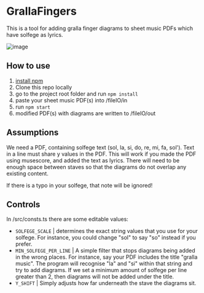 # GrallaFingers

This is a tool for adding gralla finger diagrams to sheet music PDFs which have solfege as lyrics.

![image](https://github.com/breadloaf64/GrallaFingers/assets/60357301/71200d70-a759-4f89-8a93-0d28c4c266af)

## How to use

1. [install npm](https://docs.npmjs.com/downloading-and-installing-node-js-and-npm)
1. Clone this repo locally
1. go to the project root folder and run `npm install`
1. paste your sheet music PDF(s) into /fileIO/in
1. run `npm start`
1. modified PDF(s) with diagrams are written to /fileIO/out

## Assumptions

We need a PDF, containing solfege text (sol, la, si, do, re, mi, fa, sol'). Text in a line must share y values in the PDF. This will work if you made the PDF using musescore, and added the text as lyrics. There will need to be enough space between staves so that the diagrams do not overlap any existing content.

If there is a typo in your solfege, that note will be ignored!

## Controls

In /src/consts.ts there are some editable values:

- `SOLFEGE_SCALE` | determines the exact string values that you use for your solfege. For instance, you could change "sol" to say "so" instead if you prefer.
- `MIN_SOLFEGE_PER_LINE` | A simple filter that stops diagrams being added in the wrong places. For instance, say your PDF includes the title "gralla music". The program will recognise "la" and "si" within that string and try to add diagrams. If we set a minimum amount of solfege per line greater than 2, then diagrams will not be added under the title.
- `Y_SHIFT` | Simply adjusts how far underneath the stave the diagrams sit.
